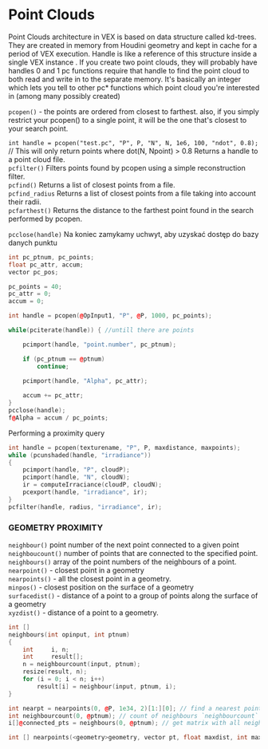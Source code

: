 # Point Clouds

Point Clouds architecture in VEX is based on data structure called kd-trees. They are created in memory from Houdini geometry and kept in cache for a period of VEX execution. Handle is like a reference of this structure inside a single VEX instance . If you create two point clouds, they will probably have handles 0 and 1 pc functions require that handle to find the point cloud to both read and write in to the separate memory. It's basically an integer which lets you tell to other pc* functions which point cloud you're interested in (among many possibly created)

`pcopen()` - the points are ordered from closest to farthest. also, if you simply restrict your pcopen() to a single point, it will be the one that's closest to your search point.  

`int handle = pcopen("test.pc", "P", P, "N", N, 1e6, 100, "ndot", 0.8);` // This will only return points where dot(N, Npoint) > 0.8 Returns a handle to a point cloud file.  
`pcfilter()` Filters points found by pcopen using a simple reconstruction filter.  
`pcfind()` Returns a list of closest points from a file.  
`pcfind_radius` Returns a list of closest points from a file taking into account their radii.  
`pcfarthest()` Returns the distance to the farthest point found in the search performed by pcopen.  
 
`pcclose(handle)` Na koniec zamykamy uchwyt, aby uzyskać dostęp do bazy danych punktu 


```cpp
int pc_ptnum, pc_points;
float pc_attr, accum;
vector pc_pos;

pc_points = 40;
pc_attr = 0;
accum = 0;

int handle = pcopen(@OpInput1, "P", @P, 1000, pc_points);

while(pciterate(handle)) { //untill there are points

    pcimport(handle, "point.number", pc_ptnum);

    if (pc_ptnum == @ptnum)
        continue; 
    
    pcimport(handle, "Alpha", pc_attr);

    accum += pc_attr;
}
pcclose(handle);
f@Alpha = accum / pc_points;
```
Performing a proximity query  

```cpp
int handle = pcopen(texturename, "P", P, maxdistance, maxpoints);
while (pcunshaded(handle, "irradiance"))
{
    pcimport(handle, "P", cloudP);
    pcimport(handle, "N", cloudN);
    ir = computeIrraciance(cloudP, cloudN);
    pcexport(handle, "irradiance", ir);
}
pcfilter(handle, radius, "irradiance", ir);
```


### GEOMETRY PROXIMITY  
`neighbour()` point number of the next point connected to a given point   
`neighboucount()` number of points that are connected to the specified point.    
`neighbours()`  array of the point numbers of the neighbours of a point.   
`nearpoint()` - closest point in a geometry  
`nearpoints()` - all the closest point in a geometry.  
`minpos()` - closest position on the surface of a geometry  
`surfacedist()` - distance of a point to a group of points along the surface of a geometry  
`xyzdist()` - distance of a point to a geometry.   


```cpp
int []
neighbours(int opinput, int ptnum)
{
    int     i, n;
    int     result[];
    n = neighbourcount(input, ptnum);
    resize(result, n);
    for (i = 0; i < n; i++)
        result[i] = neighbour(input, ptnum, i);
}
```

```cpp
int nearpt = nearpoints(0, @P, 1e34, 2)[1:][0]; // find a nearest point which is not self
int neighbourcount(0, @ptnum); // count of neighbours `neighbourcount` / `neighbours` Connected Points:
i[]@connected_pts = neighbours(0, @ptnum); // get matrix with all neighbours
```

```cpp
int [] nearpoints(<geometry>geometry, vector pt, float maxdist, int maxpts) 
```


